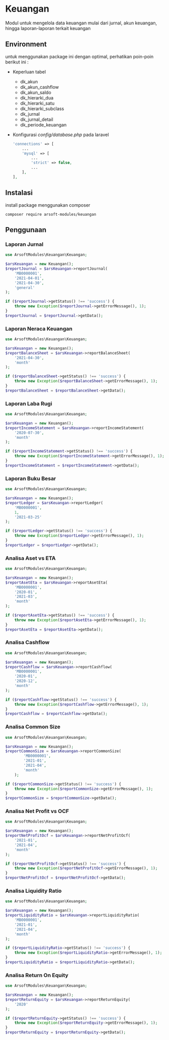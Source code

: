 # Keuangan

Modul untuk mengelola data keuangan mulai dari jurnal, akun keuangan, hingga laporan-laporan terkait keuangan

## Environment

untuk menggunakan package ini dengan optimal, perhatikan poin-poin berikut ini :

* Keperluan tabel
  * dk_akun
  * dk_akun_cashflow
  * dk_akun_saldo
  * dk_hierarki_dua
  * dk_hierarki_satu
  * dk_hierarki_subclass
  * dk_jurnal
  * dk_jurnal_detail
  * dk_periode_keuangan

* Konfigurasi *config/database.php* pada laravel
  
  ```php
  'connections' => [
      ...
      'mysql' => [
          ...
          'strict' => false,
          ...
      ],
  ],
  ```

## Instalasi

install package menggunakan composer

```cli
composer require arsoft-modules/keuangan
```

## Penggunaan

### Laporan Jurnal

```php
use ArsoftModules\Keuangan\Keuangan;

$arsKeuangan = new Keuangan();
$reportJournal = $arsKeuangan->reportJournal(
    'MB0000001',
    '2021-04-01',
    '2021-04-30',
    'general'
);

if ($reportJournal->getStatus() !== 'success') {
    throw new Exception($reportJournal->getErrorMessage(), 1);
}
$reportJournal = $reportJournal->getData();
```

### Laporan Neraca Keuangan

```php
use ArsoftModules\Keuangan\Keuangan;

$arsKeuangan = new Keuangan();
$reportBalanceSheet = $arsKeuangan->reportBalanceSheet(
    '2021-04-30',
    'month'
);

if ($reportBalanceSheet->getStatus() !== 'success') {
    throw new Exception($reportBalanceSheet->getErrorMessage(), 1);
}
$reportBalanceSheet = $reportBalanceSheet->getData();
```

### Laporan Laba Rugi

```php
use ArsoftModules\Keuangan\Keuangan;

$arsKeuangan = new Keuangan();
$reportIncomeStatement = $arsKeuangan->reportIncomeStatement(
    '2020-07-30',
    'month'
);

if ($reportIncomeStatement->getStatus() !== 'success') {
    throw new Exception($reportIncomeStatement->getErrorMessage(), 1);
}
$reportIncomeStatement = $reportIncomeStatement->getData();
```

### Laporan Buku Besar

```php
use ArsoftModules\Keuangan\Keuangan;

$arsKeuangan = new Keuangan();
$reportLedger = $arsKeuangan->reportLedger(
    'MB0000001',
    1,
    '2021-03-25'
);

if ($reportLedger->getStatus() !== 'success') {
    throw new Exception($reportLedger->getErrorMessage(), 1);
}
$reportLedger = $reportLedger->getData();
```

### Analisa Aset vs ETA

```php
use ArsoftModules\Keuangan\Keuangan;

$arsKeuangan = new Keuangan();
$reportAsetEta = $arsKeuangan->reportAsetEta(
    'MB0000001',
    '2020-01',
    '2021-03',
    'month'
);

if ($reportAsetEta->getStatus() !== 'success') {
    throw new Exception($reportAsetEta->getErrorMessage(), 1);
}
$reportAsetEta = $reportAsetEta->getData();
```

### Analisa Cashflow

```php
use ArsoftModules\Keuangan\Keuangan;

$arsKeuangan = new Keuangan();
$reportCashflow = $arsKeuangan->reportCashflow(
    'MB0000001',
    '2020-01',
    '2020-12',
    'month'
);

if ($reportCashflow->getStatus() !== 'success') {
    throw new Exception($reportCashflow->getErrorMessage(), 1);
}
$reportCashflow = $reportCashflow->getData();
```

### Analisa Common Size

```php
use ArsoftModules\Keuangan\Keuangan;

$arsKeuangan = new Keuangan();
$reportCommonSize = $arsKeuangan->reportCommonSize(
        'MB0000001',
        '2021-01',
        '2021-04',
        'month'
    );

if ($reportCommonSize->getStatus() !== 'success') {
    throw new Exception($reportCommonSize->getErrorMessage(), 1);
}
$reportCommonSize = $reportCommonSize->getData();
```

### Analisa Net Profit vs OCF

```php
use ArsoftModules\Keuangan\Keuangan;

$arsKeuangan = new Keuangan();
$reportNetProfitOcf = $arsKeuangan->reportNetProfitOcf(
    '2021-01',
    '2021-04',
    'month'
);

if ($reportNetProfitOcf->getStatus() !== 'success') {
    throw new Exception($reportNetProfitOcf->getErrorMessage(), 1);
}
$reportNetProfitOcf = $reportNetProfitOcf->getData();
```

### Analisa Liquidity Ratio

```php
use ArsoftModules\Keuangan\Keuangan;

$arsKeuangan = new Keuangan();
$reportLiquidityRatio = $arsKeuangan->reportLiquidityRatio(
    'MB0000001',
    '2021-01',
    '2021-04',
    'month'
);

if ($reportLiquidityRatio->getStatus() !== 'success') {
    throw new Exception($reportLiquidityRatio->getErrorMessage(), 1);
}
$reportLiquidityRatio = $reportLiquidityRatio->getData();
```

### Analisa Return On Equity

```php
use ArsoftModules\Keuangan\Keuangan;

$arsKeuangan = new Keuangan();
$reportReturnEquity = $arsKeuangan->reportReturnEquity(
    '2020'
);

if ($reportReturnEquity->getStatus() !== 'success') {
    throw new Exception($reportReturnEquity->getErrorMessage(), 1);
}
$reportReturnEquity = $reportReturnEquity->getData();
```